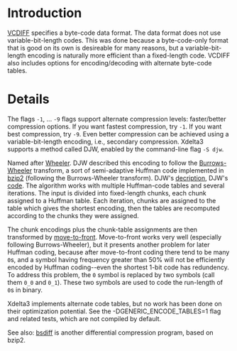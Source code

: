 # Introduction #

[VCDIFF](http://www.rfc-editor.org/rfc/rfc3284.txt) specifies a byte-code data format. The data format does not use variable-bit-length codes.  This was done because a byte-code-only format that is good on its own is desireable for many reasons, but a variable-bit-length encoding is naturally more efficient than a fixed-length code. VCDIFF also includes options for encoding/decoding with alternate byte-code tables.

# Details #

The flags `-1`, ... `-9` flags support alternate compression levels: faster/better compression options. If you want fastest compression, try `-1`. If you want best compression, try `-9`. Even better compression can be achieved using a variable-bit-length encoding, i.e., secondary compression.  Xdelta3 supports a method called DJW, enabled by the command-line flag `-S djw`.

Named after [Wheeler](http://www.thocp.net/biographies/wheeler_david.htm). DJW described this encoding to follow the [Burrows-Wheeler](http://en.wikipedia.org/wiki/Burrows-Wheeler_transform) transform, a sort of semi-adaptive Huffman code implemented in [bzip2](http://en.wikipedia.org/wiki/Bzip2) (following the Burrows-Wheeler transform). DJW's [decription](ftp://ftp.cl.cam.ac.uk/users/djw3/bred3.ps), DJW's [code](ftp://ftp.cl.cam.ac.uk/users/djw3/bred3.c). The algorithm works with multiple Huffman-code tables and several iterations. The input is divided into fixed-length chunks, each chunk assigned to a Huffman table. Each iteration, chunks are assigned to the table which gives the shortest encoding, then the tables are recomputed according to the chunks they were assigned.

The chunk encodings plus the chunk-table assignments are then transformed by [move-to-front](http://en.wikipedia.org/wiki/Move-to-front_transform). Move-to-front works very well (especially following Burrows-Wheeler), but it presents another problem for later Huffman coding, because after move-to-front coding there tend to be many `0`s, and a symbol having frequency greater than 50% will not be efficiently encoded by Huffman coding--even the shortest 1-bit code has redundency. To address this problem, the `0` symbol is replaced by two symbols (call them `0_0` and `0_1`).  These two symbols are used to code the run-length of `0`s in binary.

Xdelta3 implements alternate code tables, but no work has been done on their optimization potential.  See the -DGENERIC\_ENCODE\_TABLES=1 flag and related tests, which are not compiled by default.

See also: [bsdiff](http://www.daemonology.net/bsdiff/) is another differential compression program, based on bzip2.